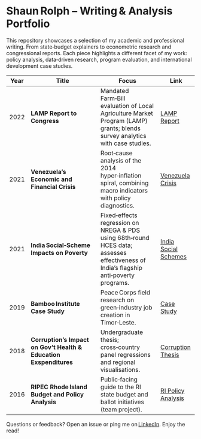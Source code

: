 # Shaun Rolph – Writing & Analysis Portfolio

This repository showcases a selection of my academic and professional writing. From state‑budget explainers to econometric research and congressional reports.  Each piece highlights a different facet of my work: policy analysis, data‑driven research, program evaluation, and international development case studies.

| Year | Title | Focus | Link |
|------|-------|-------|------|
| 2022 | **LAMP Report to Congress** | Mandated Farm‑Bill evaluation of Local Agriculture Market Program (LAMP) grants; blends survey analytics with case studies. | [LAMP Report](https://www.ams.usda.gov/sites/default/files/media/LAMP_Report_to_Congress.pdf) |
| 2021 | **Venezuela’s Economic and Financial Crisis** | Root‑cause analysis of the 2014 hyper‑inflation spiral, combining macro indicators with policy diagnostics. | [Venezuela Crisis](https://github.com/ShaunCRolph/Writing-Sample-Repo/blob/main/Venezuela%E2%80%99s%20Economic%20and%20Financial%20Crisis.pdf) |
| 2021 | **India Social‑Scheme Impacts on Poverty** | Fixed‑effects regression on NREGA & PDS using 68th‑round HCES data; assesses effectiveness of India’s flagship anti‑poverty programs. | [India Social Schemes](https://github.com/ShaunCRolph/Writing-Sample-Repo/blob/main/India%20Social%20Scheme%20Impacts%20on%20Poverty.pdf) |
| 2019 | **Bamboo Institute Case Study** | Peace Corps field research on green‑industry job creation in Timor‑Leste. | [Case Study](https://github.com/ShaunCRolph/Writing-Sample-Repo/blob/main/Bamboo%20Institute%20Case%20Study.pdf) |
| 2018 | **Corruption’s Impact on Gov’t Health & Education Exspenditures** | Undergraduate thesis; cross‑country panel regressions and regional visualisations. | [Corruption Thesis](https://digitalcommons.bryant.edu/eeb/vol10/iss1/14/)|
| 2016 | **RIPEC Rhode Island Budget and Policy Analysis** | Public‑facing guide to the RI state budget and ballot initiatives (team project). | [RI Policy Analysis](https://www.ripec.org/pdfs/2016_Debt-and-Bond.pdf) |


Questions or feedback? Open an issue or ping me on [LinkedIn](https://www.linkedin.com/in/shaun-rolph-79692b74/). Enjoy the read!
